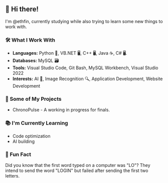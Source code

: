 ## 👋 Hi there!

I'm @ethfin, currently studying while also trying to learn some new things to work with.

### 🛠️ What I Work With

- **Languages:** Python 🐍, VB.NET 🖥️, C++ 🖥️, Java ☕, C# 🖥️.
- **Databases:** MySQL 🗃️
- **Tools:** Visual Studio Code, Git Bash, MySQL Workbench, Visual Studio 2022
- **Interests:** AI 🤖, Image Recognition 🔍, Application Development, Website Development

### 🚀 Some of My Projects

- ChronoPulse - A working in progress for finals.

### 📚 I'm Currently Learning

- Code optimization
- AI building

### 🧩 Fun Fact

Did you know that the first word typed on a computer was "LO"? They intend to send the word "LOGIN" but failed after sending the first two letters.



<!---
ethfin/ethfin is a ✨ special ✨ repository because its `README.md` (this file) appears on your GitHub profile.
You can click the Preview link to take a look at your changes.
--->
